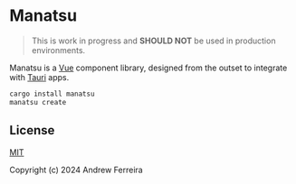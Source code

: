 # Manatsu

> This is work in progress and **SHOULD NOT** be used in production environments.

Manatsu is a [Vue](https://vuejs.org/) component library, designed from the outset to integrate with [Tauri](https://tauri.app/) apps.

```bash
cargo install manatsu
manatsu create
```

## License

[MIT](https://raw.githubusercontent.com/tsukilabs/manatsu/main/LICENSE)

Copyright (c) 2024 Andrew Ferreira
